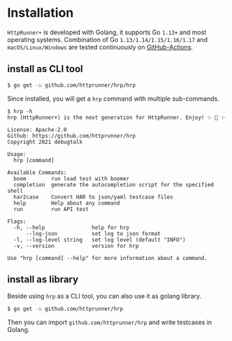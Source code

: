 # Installation

`HttpRunner+` is developed with Golang, it supports Go `1.13+` and most operating systems. Combination of Go `1.13/1.14/1.15/1.16/1.17` and `macOS/Linux/Windows` are tested continuously on [GitHub-Actions][github-actions].

## install as CLI tool

```bash
$ go get -u github.com/httprunner/hrp/hrp
```

Since installed, you will get a `hrp` command with multiple sub-commands.

```text
$ hrp -h
hrp (HttpRunner+) is the next generation for HttpRunner. Enjoy! ✨ 🚀 ✨

License: Apache-2.0
Github: https://github.com/httprunner/hrp
Copyright 2021 debugtalk

Usage:
  hrp [command]

Available Commands:
  boom        run load test with boomer
  completion  generate the autocompletion script for the specified shell
  har2case    Convert HAR to json/yaml testcase files
  help        Help about any command
  run         run API test

Flags:
  -h, --help               help for hrp
      --log-json           set log to json format
  -l, --log-level string   set log level (default "INFO")
  -v, --version            version for hrp

Use "hrp [command] --help" for more information about a command.
```

## install as library

Beside using `hrp` as a CLI tool, you can also use it as golang library.

```bash
$ go get -u github.com/httprunner/hrp
```

Then you can import `github.com/httprunner/hrp` and write testcases in Golang.

[github-actions]: https://github.com/httprunner/hrp/actions
